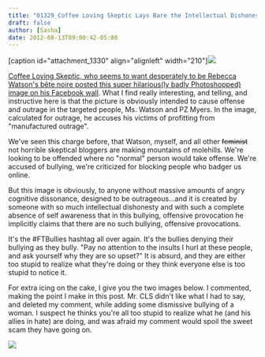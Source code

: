 ```yaml
---
title: "01329_Coffee Loving Skeptic Lays Bare the Intellectual Dishonesty of Misogynist Skeptics"
draft: false
author: [Sasha]
date: 2012-08-13T09:00:42-05:00
---
```


[caption id="attachment_1330" align="alignleft" width="210"]<a href="http://www.morethanmen.org/wp-content/uploads/2012/08/530015_10151138437945560_917503131_n.jpg">![](http://www.morethanmen.org/wp-content/uploads/2012/08/530015_10151138437945560_917503131_n-210x300.jpg)

Coffee Loving Skeptic, who seems to want desperately to be Rebecca Watson's b&ecirc;te noire posted this super hilarious(ly badly Photoshopped) [image on his Facebook wall](http://www.facebook.com/photo.php?fbid=10151138437945560&amp;set=a.10150356506730560.393570.187066645559&amp;type=1). What I find really interesting, and telling, and instructive here is that the picture is obviously intended to cause offense and outrage in the targeted people, Ms. Watson and PZ Myers. In the image, calculated for outrage, he accuses his victims of profitting from "manufactured outrage".

We've seen this charge before, that Watson, myself, and all other <del>feminist</del> not horrible skeptical bloggers are making mountains of molehills. We're looking to be offended where no "normal" person would take offense. We're accused of bullying, we're criticized for blocking people who badger us online.

But this image is obviously, to anyone without massive amounts of angry cognitive dissonance, designed to be outrageous...and it is created by someone with so much intellectual dishonesty and with such a complete absence of self awareness that in this bullying, offensive provocation he implicitly claims that there are no such bullying, offensive provocations.

It's the #FTBullies hashtag all over again. It's the bullies denying their bullying as they bully. "Pay no attention to the insults I hurl at these people, and ask yourself why they are so upset?" It is absurd, and they are either too stupid to realize what they're doing or they think everyone else is too stupid to notice it.

For extra icing on the cake, I give you the two images below. I commented, making the point I make in this post. Mr. CLS didn't like what I had to say, and deleted my comment, while adding some dismissive bullying of a woman. I suspect he thinks you're all too stupid to realize what he (and his allies in hate) are doing, and was afraid my comment would spoil the sweet scam they have going on.

<a href="http://www.morethanmen.org/wp-content/uploads/2012/08/Comment-before.jpg">![](http://www.morethanmen.org/wp-content/uploads/2012/08/Comment-after-300x102.jpg)
